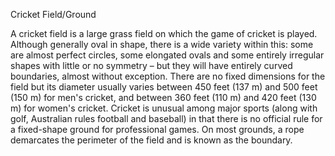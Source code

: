 
Cricket Field/Ground

A cricket field is a large grass field on which the game of cricket is played. Although generally oval in shape, there is a wide variety within this: some are almost perfect circles, some elongated ovals and some entirely irregular shapes with little or no symmetry – but they will have entirely curved boundaries, almost without exception. There are no fixed dimensions for the field but its diameter usually varies between 450 feet (137 m) and 500 feet (150 m) for men's cricket, and between 360 feet (110 m) and 420 feet (130 m) for women's cricket. Cricket is unusual among major sports (along with golf, Australian rules football and baseball) in that there is no official rule for a fixed-shape ground for professional games. On most grounds, a rope demarcates the perimeter of the field and is known as the boundary.